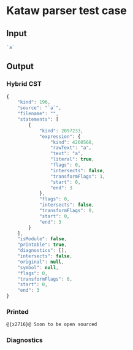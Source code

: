 # Kataw parser test case

## Input

`````js
`a`
`````

## Output

### Hybrid CST


```javascript
{
    "kind": 196,
    "source": "`a`",
    "filename": "",
    "statements": [
        {
            "kind": 2097233,
            "expression": {
                "kind": 4260568,
                "rawText": "a",
                "text": "a",
                "literal": true,
                "flags": 0,
                "intersects": false,
                "transformFlags": 1,
                "start": 0,
                "end": 3
            },
            "flags": 0,
            "intersects": false,
            "transformFlags": 0,
            "start": 0,
            "end": 3
        }
    ],
    "isModule": false,
    "printable": true,
    "diagnostics": [],
    "intersects": false,
    "original": null,
    "symbol": null,
    "flags": 0,
    "transformFlags": 0,
    "start": 0,
    "end": 3
}
```

  
### Printed


```javascript
@{x2716}@ Soon to be open sourced
```

  
### Diagnostics


```javascript

```

